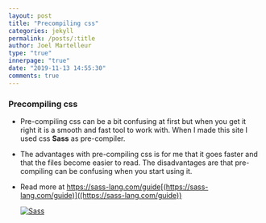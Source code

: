 ```yaml
---
layout: post
title: "Precompiling css"
categories: jekyll
permalink: /posts/:title
author: Joel Martelleur
type: "true"
innerpage: "true"
date: "2019-11-13 14:55:30" 
comments: true
---
```


### Precompiling css

* Pre-compiling css can be a bit confusing at first but when you get it right it is a smooth and fast tool to work with. When I made this site I used css __Sass__ as pre-compiler.

* The advantages with pre-compiling css is for me that it goes faster and that the files become easier to read.
The disadvantages are that pre-compiling can be confusing when you start using it.

* Read more at https://sass-lang.com/guide[(https://sass-lang.com/guide)]((https://sass-lang.com/guide)) 

  [![Sass](../../assets/pics/sass.png)](https://sass-lang.com/guide)


